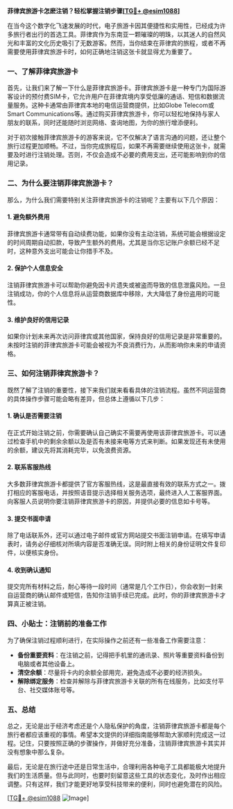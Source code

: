 **菲律宾旅游卡怎麽注销？轻松掌握注销步骤[[TG💪+ @esim1088](https://t.me/s/esim1088)]**

在当今这个数字化飞速发展的时代，电子旅游卡因其便捷性和实用性，已经成为许多旅行者出行的首选工具。菲律宾作为东南亚一颗璀璨的明珠，以其迷人的自然风光和丰富的文化历史吸引了无数游客。然而，当你结束在菲律宾的旅程，或者不再需要使用菲律宾旅游卡时，如何正确地注销这张卡就显得尤为重要了。

### 一、了解菲律宾旅游卡

首先，让我们来了解一下什么是菲律宾旅游卡。菲律宾旅游卡是一种专门为国际游客设计的预付费SIM卡，它允许用户在菲律宾境内享受低廉的通话、短信和数据流量服务。这种卡通常由菲律宾本地的电信运营商提供，比如Globe Telecom或Smart Communications等。通过购买菲律宾旅游卡，你可以轻松地保持与家人朋友的联系，同时还能随时浏览网络、查询地图，为你的旅行增添便利。

对于初次接触菲律宾旅游卡的游客来说，它不仅解决了语言沟通的问题，还让整个旅行过程更加顺畅。不过，当你完成旅程后，如果不再需要继续使用这张卡，就需要及时进行注销处理。否则，不仅会造成不必要的费用支出，还可能影响到你的信用记录。

### 二、为什么要注销菲律宾旅游卡？

那么，为什么我们需要特别关注菲律宾旅游卡的注销呢？主要有以下几个原因：

#### 1. 避免额外费用
菲律宾旅游卡通常带有自动续费功能，如果你没有主动注销，系统可能会根据设定的时间周期自动扣款，导致产生额外的费用。尤其是当你忘记账户余额已经不足时，这种意外支出可能会让你措手不及。

#### 2. 保护个人信息安全
注销菲律宾旅游卡可以帮助你避免因卡片遗失或被盗而导致的信息泄露风险。一旦注销成功，你的个人信息将从运营商数据库中移除，大大降低了身份盗用的可能性。

#### 3. 维护良好的信用记录
如果你计划未来再次访问菲律宾或其他国家，保持良好的信用记录是非常重要的。未按时注销的菲律宾旅游卡可能会被视为不良消费行为，从而影响你未来的申请资格。

### 三、如何注销菲律宾旅游卡？

既然了解了注销的重要性，接下来我们就来看看具体的注销流程。虽然不同运营商的具体操作步骤可能会略有差异，但总体上遵循以下几步：

#### 1. 确认是否需要注销
在正式开始注销之前，你需要确认自己确实不需要再使用该菲律宾旅游卡。可以通过检查手机中的剩余余额以及是否有未接来电等方式来判断。如果发现还有未使用的余额，建议先将其消耗完毕，以免浪费资源。

#### 2. 联系客服热线
大多数菲律宾旅游卡都提供了官方客服热线，这是最直接有效的联系方式之一。拨打相应的客服电话，并按照语音提示选择相关服务选项，最终进入人工客服界面。向客服人员说明你要注销菲律宾旅游卡的原因，并提供必要的信息如卡号等。

#### 3. 提交书面申请
除了电话联系外，还可以通过电子邮件或官方网站提交书面注销申请。在填写申请表时，请务必仔细核对所填内容是否准确无误。同时附上相关的身份证明文件复印件，以便核实身份。

#### 4. 收到确认通知
提交完所有材料之后，耐心等待一段时间（通常是几个工作日），你会收到一封来自运营商的确认邮件或短信，告知你注销手续已完成。此时，你的菲律宾旅游卡才算真正被注销。

### 四、小贴士：注销前的准备工作

为了确保注销过程顺利进行，在实际操作之前还有一些准备工作需要注意：

- **备份重要资料**：在注销之前，记得把手机里的通讯录、照片等重要资料备份到电脑或者其他设备上。
- **清空余额**：尽量将卡内的余额全部用完，避免造成不必要的经济损失。
- **解除绑定服务**：检查并解除与菲律宾旅游卡关联的所有在线服务，比如支付平台、社交媒体账号等。

### 五、总结

总之，无论是出于经济考虑还是个人隐私保护的角度，注销菲律宾旅游卡都是每个旅行者都应该重视的事情。希望本文提供的详细指南能够帮助大家顺利完成这一过程。记住，只要按照正确的步骤操作，并做好充分准备，注销菲律宾旅游卡其实并没有想象中那么复杂。

最后，无论是在旅行途中还是日常生活中，合理利用各种电子工具都能极大地提升我们的生活质量。但与此同时，也要时刻留意这些工具的状态变化，及时作出相应调整。只有这样，我们才能更好地享受科技带来的便利，同时也避免潜在的风险。

[[TG💪+ @esim1088](https://t.me/s/esim1088) ![Image](https://i.postimg.cc/4NQfJmqS/Snipaste-2025-05-13-00-14-12.png)]